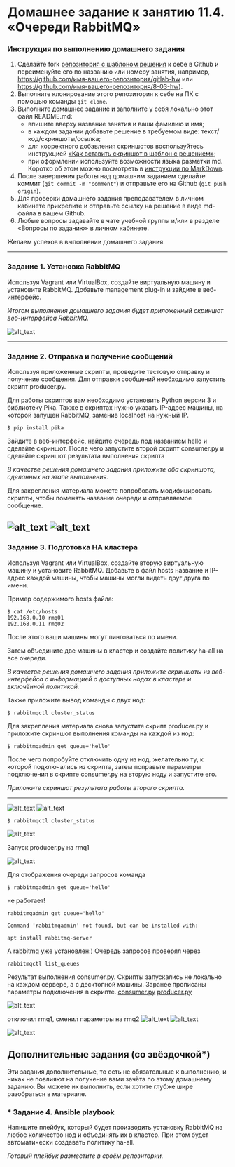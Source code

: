 # Домашнее задание к занятию 11.4. «Очереди RabbitMQ»

### Инструкция по выполнению домашнего задания

1. Сделайте fork [репозитория c шаблоном решения](https://github.com/netology-code/sys-pattern-homework) к себе в Github и переименуйте его по названию или номеру занятия, например, https://github.com/имя-вашего-репозитория/gitlab-hw или https://github.com/имя-вашего-репозитория/8-03-hw).
2. Выполните клонирование этого репозитория к себе на ПК с помощью команды `git clone`.
3. Выполните домашнее задание и заполните у себя локально этот файл README.md:
   - впишите вверху название занятия и ваши фамилию и имя;
   - в каждом задании добавьте решение в требуемом виде: текст/код/скриншоты/ссылка;
   - для корректного добавления скриншотов воспользуйтесь инструкцией [«Как вставить скриншот в шаблон с решением»](https://github.com/netology-code/sys-pattern-homework/blob/main/screen-instruction.md);
   - при оформлении используйте возможности языка разметки md. Коротко об этом можно посмотреть в [инструкции по MarkDown](https://github.com/netology-code/sys-pattern-homework/blob/main/md-instruction.md).
4. После завершения работы над домашним заданием сделайте коммит (`git commit -m "comment"`) и отправьте его на Github (`git push origin`).
5. Для проверки домашнего задания преподавателем в личном кабинете прикрепите и отправьте ссылку на решение в виде md-файла в вашем Github.
6. Любые вопросы задавайте в чате учебной группы и/или в разделе «Вопросы по заданию» в личном кабинете.

Желаем успехов в выполнении домашнего задания.

---

### Задание 1. Установка RabbitMQ

Используя Vagrant или VirtualBox, создайте виртуальную машину и установите RabbitMQ.
Добавьте management plug-in и зайдите в веб-интерфейс.

*Итогом выполнения домашнего задания будет приложенный скриншот веб-интерфейса RabbitMQ.*

![alt_text](https://github.com/ivanmalyshev/sdb-hw/blob/main/files/hw11-04/step1.png)

---

### Задание 2. Отправка и получение сообщений

Используя приложенные скрипты, проведите тестовую отправку и получение сообщения.
Для отправки сообщений необходимо запустить скрипт producer.py.

Для работы скриптов вам необходимо установить Python версии 3 и библиотеку Pika.
Также в скриптах нужно указать IP-адрес машины, на которой запущен RabbitMQ, заменив localhost на нужный IP.

```shell script
$ pip install pika
```

Зайдите в веб-интерфейс, найдите очередь под названием hello и сделайте скриншот.
После чего запустите второй скрипт consumer.py и сделайте скриншот результата выполнения скрипта

*В качестве решения домашнего задания приложите оба скриншота, сделанных на этапе выполнения.*

Для закрепления материала можете попробовать модифицировать скрипты, чтобы поменять название очереди и отправляемое сообщение.


![alt_text](https://github.com/ivanmalyshev/sdb-hw/blob/main/files/hw11-04/step2.png)
![alt_text](https://github.com/ivanmalyshev/sdb-hw/blob/main/files/hw11-04/step2-1.png)
---

### Задание 3. Подготовка HA кластера

Используя Vagrant или VirtualBox, создайте вторую виртуальную машину и установите RabbitMQ.
Добавьте в файл hosts название и IP-адрес каждой машины, чтобы машины могли видеть друг друга по имени.

Пример содержимого hosts файла:
```shell script
$ cat /etc/hosts
192.168.0.10 rmq01
192.168.0.11 rmq02
```
После этого ваши машины могут пинговаться по имени.

Затем объедините две машины в кластер и создайте политику ha-all на все очереди.

*В качестве решения домашнего задания приложите скриншоты из веб-интерфейса с информацией о доступных нодах в кластере и включённой политикой.*

Также приложите вывод команды с двух нод:

```shell script
$ rabbitmqctl cluster_status
```

Для закрепления материала снова запустите скрипт producer.py и приложите скриншот выполнения команды на каждой из нод:

```shell script
$ rabbitmqadmin get queue='hello'
```

После чего попробуйте отключить одну из нод, желательно ту, к которой подключались из скрипта, затем поправьте параметры подключения в скрипте consumer.py на вторую ноду и запустите его.

*Приложите скриншот результата работы второго скрипта.*

---

![alt_text](https://github.com/ivanmalyshev/sdb-hw/blob/main/files/hw11-04/step3.png)
![alt_text](https://github.com/ivanmalyshev/sdb-hw/blob/main/files/hw11-04/step3-1.png)

```shell script
$ rabbitmqctl cluster_status
```
![alt_text](https://github.com/ivanmalyshev/sdb-hw/blob/main/files/hw11-04/step3-2.png)

Запуск producer.py на rmq1

![alt_text](https://github.com/ivanmalyshev/sdb-hw/blob/main/files/hw11-04/step3-3.png)

Для отображения очереди запросов команда

```shell script
$ rabbitmqadmin get queue='hello'
```

не работает! 
```shell script
rabbitmqadmin get queue='hello'

Command 'rabbitmqadmin' not found, but can be installed with:

apt install rabbitmq-server
```
А rabbitmq уже установлен:) 
Очередь запросов проверял через 

```shell script
rabbitmqctl list_queues
```
Результат выполнения consumer.py. Скрипты запускались не локально на каждом сервере, а с десктопной машины. Заранее прописаны параметры подключения в скрипте. 
[consumer.py](https://github.com/ivanmalyshev/sdb-hw/blob/main/11-04/consumer.py)
[producer.py](https://github.com/ivanmalyshev/sdb-hw/blob/main/11-04/producer.py)

![alt_text](https://github.com/ivanmalyshev/sdb-hw/blob/main/files/hw11-04/step3-4.png)

отключил rmq1, сменил параметры на rmq2
![alt_text](https://github.com/ivanmalyshev/sdb-hw/blob/main/files/hw11-04/step3-5.png)
![alt_text](https://github.com/ivanmalyshev/sdb-hw/blob/main/files/hw11-04/step3-6.png)

![alt_text](https://github.com/ivanmalyshev/sdb-hw/blob/main/files/hw11-04/step3-7.png)




## Дополнительные задания (со звёздочкой*)
Эти задания дополнительные, то есть не обязательные к выполнению, и никак не повлияют на получение вами зачёта по этому домашнему заданию. Вы можете их выполнить, если хотите глубже шире разобраться в материале.

### * Задание 4. Ansible playbook

Напишите плейбук, который будет производить установку RabbitMQ на любое количество нод и объединять их в кластер.
При этом будет автоматически создавать политику ha-all.

*Готовый плейбук разместите в своём репозитории.*

